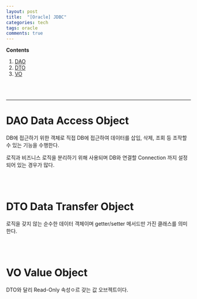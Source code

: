 ```yaml
---
layout: post
title:  "[Oracle] JDBC"
categories: tech
tags: oracle
comments: true
---
```

**Contents**
1. [DAO](#dao-data-access-object)
2. [DTO](#dto-data-transfer-object)
3. [VO](#vo-value-object)
<br/>
<br/>

---
# DAO Data Access Object
DB에 접근하기 위한 객체로 직접 DB에 접근하여 데이터를 삽입, 삭제, 조회 등 조작할 수 있는 기능을 수행한다.

로직과 비즈니스 로직을 분리하기 위해 사용되며 DB와 연결할 Connection 까지 설정되어 있는 경우가 많다.

<br/>
<br/>

# DTO Data Transfer Object
로직을 갖지 않는 순수한 데이터 객체이며 getter/setter 메서드만 가진 클래스를 의미한다.

<br/>
<br/>

# VO Value Object
DTO와 달리 Read-Only 속성ㅇ르 갖는 값 오브젝트이다.


